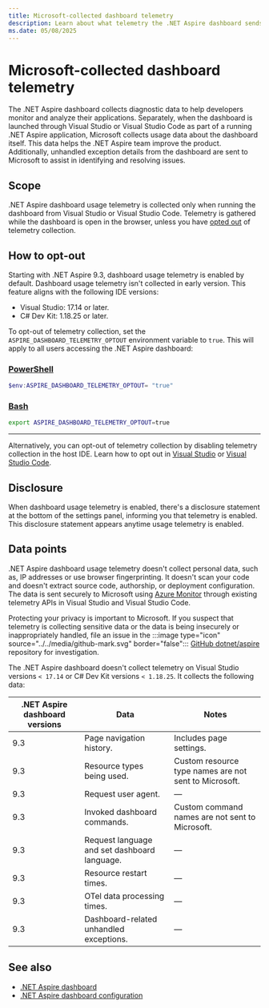 ```yaml
---
title: Microsoft-collected dashboard telemetry
description: Learn about what telemetry the .NET Aspire dashboard sends and how to opt out.
ms.date: 05/08/2025
---
```


# Microsoft-collected dashboard telemetry

The .NET Aspire dashboard collects diagnostic data to help developers monitor and analyze their applications. Separately, when the dashboard is launched through Visual Studio or Visual Studio Code as part of a running .NET Aspire application, Microsoft collects usage data about the dashboard itself. This data helps the .NET Aspire team improve the product. Additionally, unhandled exception details from the dashboard are sent to Microsoft to assist in identifying and resolving issues.

## Scope

.NET Aspire dashboard usage telemetry is collected only when running the dashboard from Visual Studio or Visual Studio Code. Telemetry is gathered while the dashboard is open in the browser, unless you have [opted out](#how-to-opt-out) of telemetry collection.

## How to opt-out

Starting with .NET Aspire 9.3, dashboard usage telemetry is enabled by default. Dashboard usage telemetry isn't collected in early version. This feature aligns with the following IDE versions:

- Visual Studio: 17.14 or later.
- C# Dev Kit: 1.18.25 or later.

To opt-out of telemetry collection, set the `ASPIRE_DASHBOARD_TELEMETRY_OPTOUT` environment variable to `true`. This will apply to all users accessing the .NET Aspire dashboard:

### [PowerShell](#tab/powershell)

```powershell
$env:ASPIRE_DASHBOARD_TELEMETRY_OPTOUT= "true"
```

### [Bash](#tab/bash)

```bash
export ASPIRE_DASHBOARD_TELEMETRY_OPTOUT=true
```

---

Alternatively, you can opt-out of telemetry collection by disabling telemetry collection in the host IDE. Learn how to opt out in [Visual Studio](/visualstudio/ide/visual-studio-experience-improvement-program) or [Visual Studio Code](https://code.visualstudio.com/docs/configure/telemetry#_disable-telemetry-reporting).

## Disclosure

When dashboard usage telemetry is enabled, there's a disclosure statement at the bottom of the settings panel, informing you that telemetry is enabled. This disclosure statement appears anytime usage telemetry is enabled.

## Data points

.NET Aspire dashboard usage telemetry doesn't collect personal data, such as, IP addresses or use browser fingerprinting. It doesn't scan your code and doesn't extract source code, authorship, or deployment configuration. The data is sent securely to Microsoft using [Azure Monitor](/azure/azure-monitor/) through existing telemetry APIs in Visual Studio and Visual Studio Code.

Protecting your privacy is important to Microsoft. If you suspect that telemetry is collecting sensitive data or the data is being insecurely or inappropriately handled, file an issue in the :::image type="icon" source="../../media/github-mark.svg" border="false"::: [GitHub dotnet/aspire](https://github.com/dotnet/aspire) repository for investigation.

The .NET Aspire dashboard doesn't collect telemetry on Visual Studio versions `< 17.14` or C# Dev Kit versions `< 1.18.25`. It collects the following data:

| .NET Aspire dashboard versions | Data | Notes |
|--|--|--|
| 9.3 | Page navigation history. | Includes page settings. |
| 9.3 | Resource types being used. | Custom resource type names are not sent to Microsoft. |
| 9.3 | Request user agent. | — |
| 9.3 | Invoked dashboard commands. | Custom command names are not sent to Microsoft. |
| 9.3 | Request language and set dashboard language. | — |
| 9.3 | Resource restart times. | — |
| 9.3 | OTel data processing times. | — |
| 9.3 | Dashboard-related unhandled exceptions. | — |

## See also

- [.NET Aspire dashboard](overview.md)
- [.NET Aspire dashboard configuration](configuration.md)
